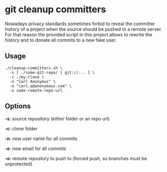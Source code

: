 # git cleanup committers

Nowadays privacy standards sometimes forbid to reveal the committer history of a project when the source should be pushed to a remote server. For that reason the provided script in this project allows to rewrite the history and to donate all commits to a new fake user.

## Usage

```
./cleanup-committers.sh \
  -s [ ./some-git-repo/ | git://... ] \
  -c ./my-clone \
  -n "Carl Anonymus" \
  -e "carl.a@anonymous.com" \
  -o some-remote-repo-url
```

## Options

**-s**: source repository (either folder or an repo url)

**-c**: clone folder

**-n**: new user name for all commits

**-e**: new email for all commits

**-o**: remote repostory to push to (forced push, so branches must be unprotected)
